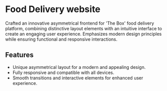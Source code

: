 
# Food Delivery website 
Crafted an innovative asymmetrical frontend for 'The Box' food delivery platform, combining distinctive layout elements with an intuitive interface to create an engaging user experience. Emphasizes modern design principles while ensuring functional and responsive interactions.

## Features  

- Unique asymmetrical layout for a modern and appealing design.  
- Fully responsive and compatible with all devices.  
- Smooth transitions and interactive elements for enhanced user experience.  



